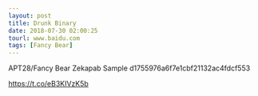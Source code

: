 ```yaml
---
layout: post
title: Drunk Binary
date: 2018-07-30 02:00:25
tourl: www.baidu.com
tags: [Fancy Bear]
---
```

APT28/Fancy Bear Zekapab Sample
d1755976a6f7e1cbf21132ac4fdcf553

https://t.co/eB3KIVzK5b